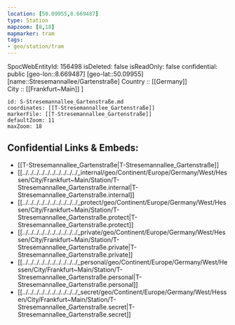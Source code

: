 ```yaml
---
location: [50.09955,8.669487] 
type: Station 
mapzoom: [8,18] 
mapmarker: tram 
tags:
- geo/station/tram
---
```

SpocWebEntityId: 156498
isDeleted: false
isReadOnly: false
confidential: public
[geo-lon::8.669487] 
[geo-lat::50.09955] 
[name::Stresemannallee/Gartenstraße] 
Country :: [[Germany]]  
City :: [[Frankfurt~Main]] ] 


```leaflet
id: S-Stresemannallee_Gartenstraße.md
coordinates: [[T-Stresemannallee_Gartenstraße]] 
markerFile: [[T-Stresemannallee_Gartenstraße]] 
defaultZoom: 11 
maxZoom: 18
```


## Confidential Links & Embeds: 
- [[T-Stresemannallee_Gartenstraße|T-Stresemannallee_Gartenstraße]] 
- [[../../../../../../../../../../_internal/geo/Continent/Europe/Germany/West/Hessen/City/Frankfurt~Main/Station/T-Stresemannallee_Gartenstraße.internal|T-Stresemannallee_Gartenstraße.internal]] 
- [[../../../../../../../../../../_protect/geo/Continent/Europe/Germany/West/Hessen/City/Frankfurt~Main/Station/T-Stresemannallee_Gartenstraße.protect|T-Stresemannallee_Gartenstraße.protect]] 
- [[../../../../../../../../../../_private/geo/Continent/Europe/Germany/West/Hessen/City/Frankfurt~Main/Station/T-Stresemannallee_Gartenstraße.private|T-Stresemannallee_Gartenstraße.private]] 
- [[../../../../../../../../../../_personal/geo/Continent/Europe/Germany/West/Hessen/City/Frankfurt~Main/Station/T-Stresemannallee_Gartenstraße.personal|T-Stresemannallee_Gartenstraße.personal]] 
- [[../../../../../../../../../../_secret/geo/Continent/Europe/Germany/West/Hessen/City/Frankfurt~Main/Station/T-Stresemannallee_Gartenstraße.secret|T-Stresemannallee_Gartenstraße.secret]] 
